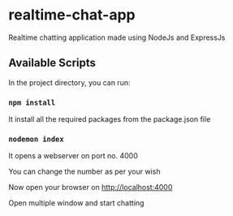 # realtime-chat-app
Realtime chatting application made using NodeJs and ExpressJs <br/>


## Available Scripts

In the project directory, you can run: <br/>

### `npm install`

It install all the required packages from the package.json file <br/>

### `nodemon index`

It opens a webserver on port no. 4000 <br/>

You can change the number as per your wish <br/>

Now open your browser on [http://localhost:4000](http://localhost:4000) <br/>

Open multiple window and start chatting <br/>
